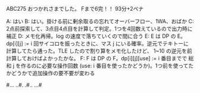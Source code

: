 ABC275 おつかれさまでした。
Fまで6完！！ 93分+2ペナ

A: はい
B: はい。掛ける前に剰余取るの忘れてオーバーフロー、1WA、おばか
C: 2点前探索して、3点目4点目を計算して判定。1つを4回数えているので出力時に補正
D: メモ化再帰。log の速度で落ちていくので間に合う
E: E は DP の E。dp[i][j] := i 回サイコロを振ったときに、マス j にいる確率。逆元でテキトーに計算してたら通った。TLE したので割り算をメモ化したけど、 1~10 の逆元を前計算しておけばよかったかな。
F: F は DP の F。dp[i][j][use] := i 番目までで 総和 j を作るのに必要な操作回数 (use: i 番目を使ったかどうか)。1つ前を使ってたかどうかで追加操作の要不要が変わる

#...
..#.
.#..
...#
